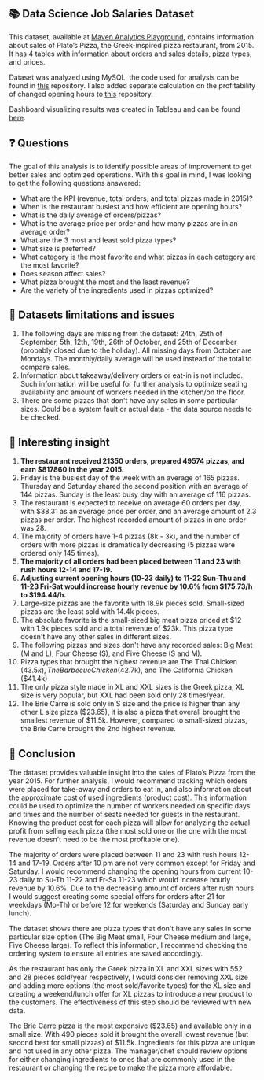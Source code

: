 ## 📚 Data Science Job Salaries Dataset
This dataset, available at [Maven Analytics Playground](https://www.mavenanalytics.io/blog/maven-pizza-challenge), contains information about sales of Plato’s Pizza, the Greek-inspired pizza restaurant, from 2015. It has 4 tables with information about orders and sales details, pizza types, and prices.  

Dataset was analyzed using MySQL, the code used for analysis can be found in [this](https://github.com/pavkovatereza/SQL-project-Maven-pizza-challenge/blob/main/Maven_pizza_challenge.sql) repository.
I also added separate calculation on the profitability of changed opening hours to [this](https://github.com/pavkovatereza/SQL-project-Maven-pizza-challenge/blob/main/Opening_hs_optimization.sql) repository.

Dashboard visualizing results was created in Tableau and can be found [here](https://public.tableau.com/app/profile/tereza.pavkova/viz/MavenPizzaChallengebiggersize/PlatosPizzaDashboard).

## ❓ Questions
The goal of this analysis is to identify possible areas of improvement to get better sales and optimized operations. With this goal in mind, I was looking to get the following questions answered:

  - What are the KPI (revenue, total orders, and total pizzas made in 2015)?
  - When is the restaurant busiest and how efficient are opening hours? 
  - What is the daily average of orders/pizzas?
  - What is the average price per order and how many pizzas are in an average order?
  - What are the 3 most and least sold pizza types?
  - What size is preferred?
  - What category is the most favorite and what pizzas in each category are the most favorite?
  - Does season affect sales?
  - What pizza brought the most and the least revenue?
  - Are the variety of the ingredients used in pizzas optimized?

## 🚩 Datasets limitations and issues
1. The following days are missing from the dataset: 24th, 25th of September, 5th, 12th, 19th, 26th of October, and 25th of December (probably closed due to the holiday). All missing days from October are Mondays. The monthly/daily average will be used instead of the total to compare sales.
2. Information about takeaway/delivery orders or eat-in is not included. Such information will be useful for further analysis to optimize seating availability and amount of workers needed in the kitchen/on the floor.
3. There are some pizzas that don't have any sales in some particular sizes. Could be a system fault or actual data - the data source needs to be checked.

## 💭 Interesting insight
1. **The restaurant received 21350 orders, prepared 49574 pizzas, and earn $817860 in the year 2015.**
2. Friday is the busiest day of the week with an average of 165 pizzas. Thursday and Saturday shared the second position with an average of 144 pizzas. Sunday is the least busy day with an average of 116 pizzas.
3. The restaurant is expected to receive on average 60 orders per day, with $38.31 as an average price per order, and an average amount of 2.3 pizzas per order. The highest recorded amount of pizzas in one order was 28.
4. The majority of orders have 1-4 pizzas (8k - 3k), and the number of orders with more pizzas is dramatically decreasing (5 pizzas were ordered only 145 times).
5. **The majority of all orders had been placed between 11 and 23 with rush hours 12-14 and 17-19.** 
6. **Adjusting current opening hours (10-23 daily) to 11-22 Sun-Thu and 11-23 Fri-Sat would increase hourly revenue by 10.6% from $175.73/h to $194.44/h.**
7. Large-size pizzas are the favorite with 18.9k pieces sold. Small-sized pizzas are the least sold with 14.4k pieces.
8. The absolute favorite is the small-sized big meat pizza priced at $12 with 1.9k pieces sold and a total revenue of $23k. This pizza type doesn't have any other sales in different sizes.
9. The following pizzas and sizes don't have any recorded sales: Big Meat (M and L), Four Cheese (S), and Five Cheese (S and M).
10. Pizza types that brought the highest revenue are The Thai Chicken ($43.5k), The Barbecue Chicken ($42.7k), and The California Chicken ($41.4k)
11. The only pizza style made in XL and XXL sizes is the Greek pizza, XL size is very popular, but XXL had been sold only 28 times/year.
12. The Brie Carre is sold only in S size and the price is higher than any other L size pizza ($23.65), it is also a pizza that overall brought the smallest revenue of $11.5k. However, compared to small-sized pizzas, the Brie Carre brought the 2nd highest revenue.

## 🎯 Conclusion
The dataset provides valuable insight into the sales of Plato’s Pizza from the year 2015. For further analysis, I would recommend tracking which orders were placed for take-away and orders to eat in, and also information about the approximate cost of used ingredients (product cost). This information could be used to optimize the number of workers needed on specific days and times and the number of seats needed for guests in the restaurant. Knowing the product cost for each pizza will allow for analyzing the actual profit from selling each pizza (the most sold one or the one with the most revenue doesn’t need to be the most profitable one).

The majority of orders were placed between 11 and 23 with rush hours 12-14 and 17-19. Orders after 10 pm are not very common except for Friday and Saturday. I would recommend changing the opening hours from current 10-23 daily to Su-Th 11-22 and Fr-Sa 11-23 which would increase hourly revenue by 10.6%. Due to the decreasing amount of orders after rush hours I would suggest creating some special offers for orders after 21 for weekdays (Mo-Th) or before 12 for weekends (Saturday and Sunday early lunch). 

The dataset shows there are pizza types that don't have any sales in some particular size option (The Big Meat small, Four Cheese medium and large, Five Cheese large). To reflect this information, I recommend checking the ordering system to ensure all entries are saved accordingly.

As the restaurant has only the Greek pizza in XL and XXL sizes with 552 and 28 pieces sold/year respectively, I would consider removing XXL size and adding more options (the most sold/favorite types) for the XL size and creating a weekend/lunch offer for XL pizzas to introduce a new product to the customers. The effectiveness of this step should be reviewed with new data.

The Brie Carre pizza is the most expensive ($23.65) and available only in a small size. With 490 pieces sold it brought the overall lowest revenue (but second best for small pizzas) of $11.5k. Ingredients for this pizza are unique and not used in any other pizza. The manager/chef should review options for either changing ingredients to ones that are commonly used in the restaurant or changing the recipe to make the pizza more affordable.
